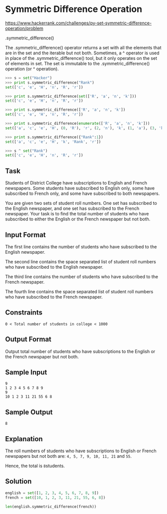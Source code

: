 # Symmetric Difference Operation

https://www.hackerrank.com/challenges/py-set-symmetric-difference-operation/problem

.symmetric_difference()

The .symmetric_difference() operator returns a set with all the elements that are in the set and the iterable but not both.
Sometimes, a ^ operator is used in place of the .symmetric_difference() tool, but it only operates on the set of elements in set.
The set is immutable to the .symmetric_difference() operation (or ^ operation).

```py
>>> s = set("Hacker")
>>> print s.symmetric_difference("Rank")
set(['c', 'e', 'H', 'n', 'R', 'r'])

>>> print s.symmetric_difference(set(['R', 'a', 'n', 'k']))
set(['c', 'e', 'H', 'n', 'R', 'r'])

>>> print s.symmetric_difference(['R', 'a', 'n', 'k'])
set(['c', 'e', 'H', 'n', 'R', 'r'])

>>> print s.symmetric_difference(enumerate(['R', 'a', 'n', 'k']))
set(['a', 'c', 'e', 'H', (0, 'R'), 'r', (2, 'n'), 'k', (1, 'a'), (3, 'k')])

>>> print s.symmetric_difference({"Rank":1})
set(['a', 'c', 'e', 'H', 'k', 'Rank', 'r'])

>>> s ^ set("Rank")
set(['c', 'e', 'H', 'n', 'R', 'r'])
```

## Task

Students of District College have subscriptions to English and French newspapers. Some students have subscribed to English only, some have subscribed to French only, and some have subscribed to both newspapers.

You are given two sets of student roll numbers. One set has subscribed to the English newspaper, and one set has subscribed to the French newspaper. Your task is to find the total number of students who have subscribed to either the English or the French newspaper but not both.

## Input Format

The first line contains the number of students who have subscribed to the English newspaper.

The second line contains the space separated list of student roll numbers who have subscribed to the English newspaper.

The third line contains the number of students who have subscribed to the French newspaper.

The fourth line contains the space separated list of student roll numbers who have subscribed to the French newspaper.

## Constraints

`0 < Total number of students in college < 1000`

## Output Format

Output total number of students who have subscriptions to the English or the French newspaper but not both.

## Sample Input

```
9
1 2 3 4 5 6 7 8 9
9
10 1 2 3 11 21 55 6 8
```

## Sample Output

```
8
```

## Explanation

The roll numbers of students who have subscriptions to English or French newspapers but not both are:
`4, 5, 7, 9, 10, 11, 21` and `55`.

Hence, the total is `8`students.

## Solution

```py
english = set([1, 2, 3, 4, 5, 6, 7, 8, 9])
french = set([10, 1, 2, 3, 11, 21, 55, 6, 8])

len(english.symmetric_difference(french))
```